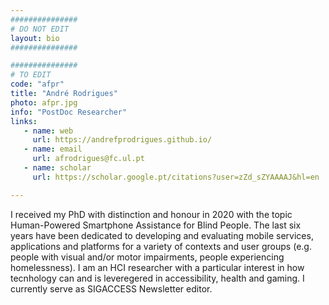 ```yaml
---
###############
# DO NOT EDIT
layout: bio
###############

###############
# TO EDIT
code: "afpr"
title: "André Rodrigues"
photo: afpr.jpg
info: "PostDoc Researcher"
links:
   - name: web
     url: https://andrefprodrigues.github.io/
   - name: email
     url: afrodrigues@fc.ul.pt
   - name: scholar
     url: https://scholar.google.pt/citations?user=zZd_sZYAAAAJ&hl=en

---
```


I received my PhD with distinction and honour in 2020 with the topic Human-Powered Smartphone Assistance for Blind People. The last six years have been dedicated to developing and evaluating mobile services, applications and platforms for a variety of contexts and user groups (e.g. people with visual and/or motor impairments, people experiencing homelessness). I am an HCI researcher with a particular interest in how tecnhology can and is leveregered in accessibility, health and gaming. I currently serve as SIGACCESS Newsletter editor. 

